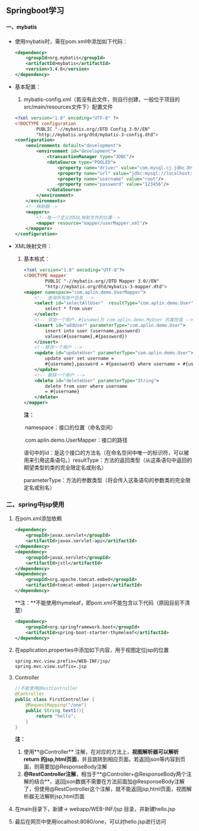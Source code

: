 ## Springboot学习

#### 一、mybatis

* 使用mybatis时，需在pom.xml中添加如下代码：

  ~~~xml
  <dependency>
      <groupId>org.mybatis</groupId>
      <artifactId>mybatis</artifactId>
      <version>3.4.6</version>
  </dependency>
  ~~~

  

* 基本配置：

  1. mybatis-config.xml（若没有此文件，则自行创建，一般位于项目的src/main/resources文件下）配置文件

  ~~~xml
  <?xml version="1.0" encoding="UTF-8" ?>
  <!DOCTYPE configuration
          PUBLIC "-//mybatis.org//DTD Config 3.0//EN"
          "http://mybatis.org/dtd/mybatis-3-config.dtd">
  <configuration>
      <environments default="development">
          <environment id="development">
              <transactionManager type="JDBC"/>
              <dataSource type="POOLED">
                  <property name="driver" value="com.mysql.cj.jdbc.Driver"/>
                  <property name="url" value="jdbc:mysql://localhost:3306/studentadmin"/>
                  <property name="username" value="root"/>
                  <property name="password" value="123456"/>
              </dataSource>
          </environment>
      </environments>
      <!--映射器-->
      <mappers>
          <!--每一个定义的SQL映射文件的位置-->
          <mapper resource="mapper/userMapper.xml"/>
      </mappers>
  </configuration>
  ~~~

* XML映射文件：

  1. 基本格式：

     ~~~xml
     <?xml version="1.0" encoding="UTF-8"?>
     <!DOCTYPE mapper
             PUBLIC "-//mybatis.org//DTD Mapper 3.0//EN"
             "http://mybatis.org/dtd/mybatis-3-mapper.dtd">
     <mapper namespace="com.aplin.demo.UserMapper">
         <!-- 查询所有用户信息 -->
         <select id="selectAllUser"  resultType="com.aplin.demo.User">
             select * from user
         </select>
         <!-- 添加一个用户，#{uname}为 com.aplin.demo.MyUser 的属性值 -->
         <insert id="addUser" parameterType="com.aplin.demo.User">
             insert into user (username,password)
             values(#{username},#{password})
         </insert>
         <!--修改一个用户 -->
         <update id="updateUser" parameterType="com.aplin.demo.User">
             update user set username =
             #{username},password = #{password} where username = #{username}
         </update>
         <!-- 删除一个用户 -->
         <delete id="deleteUser" parameterType="String">
             delete from user where username
             = #{username}
         </delete>
     </mapper>
     ~~~

     **注：**

     ​	namespace：接口的位置（命名空间）

     ​	com.aplin.demo.UserMapper：接口的路径

     ​	语句中的id：是这个接口的方法名（在命名空间中唯一的标识符，可以被用来引用这条语句。）
     ​	resultType：方法的返回类型（从这条语句中返回的期望类型的类的完全限定名或别名）

     ​	parameterType：方法的参数类型（将会传入这条语句的参数类的完全限定名或别名）

### 二、spring中jsp使用

 1. 在pom.xml添加依赖

    ~~~xml
    <dependency>
        <groupId>javax.servlet</groupId>
        <artifactId>javax.servlet-api</artifactId>
    </dependency>
    <dependency>
        <groupId>javax.servlet</groupId>
        <artifactId>jstl</artifactId>
    </dependency>
    <dependency>
        <groupId>org.apache.tomcat.embed</groupId>
        <artifactId>tomcat-embed-jasper</artifactId>
    </dependency>
    ~~~

    **注：**不能使用thymeleaf，即pom.xml不能包含以下代码（原因目前不清楚）

    ~~~xml
    <dependency>
        <groupId>org.springframework.boot</groupId>
        <artifactId>spring-boot-starter-thymeleaf</artifactId>
    </dependency>
    ~~~

 2. 在application.properties中添加如下内容，用于视图定位jsp的位置

    ~~~
    spring.mvc.view.prefix=/WEB-INF/jsp/
    spring.mvc.view.suffix=.jsp
    ~~~

3. Controller

   ~~~java
   //不能使用@RestController
   @Controller
   public class FirstController {
       @RequestMapping("/one")
       public String text1(){
           return "hello";
       }
   }
   ~~~

   **注：**

   1. 使用**@Controller** 注解，在对应的方法上，**视图解析器可以解析return 的jsp,html页面**，并且跳转到相应页面。若返回json等内容到页面，则需要加@ResponseBody注解
   1. **@RestController注解**，相当于**@Controller+@ResponseBody两个注解的结合**，返回json数据不需要在方法前面加@ResponseBody注解了，但使用@RestController这个注解，就不能返回jsp,html页面，视图解析器无法解析jsp,html页面

3. 在main目录下，新建-> webapp/WEB-INF/jsp 目录，并新建hello.jsp

5. 最后在网页中使用localhost:8080/one，可以对hello.jsp进行访问

   

